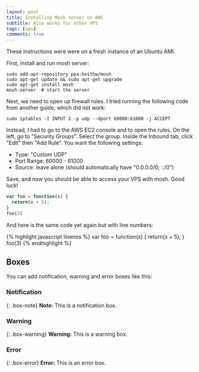 ```yaml
---
layout: post
title: Installing Mosh server on AWS
subtitle: Also works for other VPS
tags: [vps]
comments: true
---
```


These instructions were were on a fresh instance of an Ubuntu AMI.

First, install and run mosh server:

~~~
sudo add-apt-repository ppa:keithw/mosh
sudo apt-get update && sudo apt-get upgrade
sudo apt-get install mosh
mosh-server  # start the server
~~~

Next, we need to open up firewall rules. I tried running the following code from another guide, which did not work:

~~~
sudo iptables -I INPUT 1 -p udp --dport 60000:61000 -j ACCEPT
~~~

Instead, I had to go to the AWS EC2 console and to open the rules. On the left, go to "Security Groups". Select the group. Inside the Inbound tab, click "Edit" then "Add Rule". You want the following settings:

 * Type: "Custom UDP"
 * Port Range: 60000 - 61000
 * Source: leave alone (should automatically have "0.0.0.0/0; ::/0")

Save, and now you should be able to access your VPS with mosh. Good luck!
```javascript
var foo = function(x) {
  return(x + 5);
}
foo(3)
```

And here is the same code yet again but with line numbers:

{% highlight javascript linenos %}
var foo = function(x) {
  return(x + 5);
}
foo(3)
{% endhighlight %}

## Boxes
You can add notification, warning and error boxes like this:

### Notification

{: .box-note}
**Note:** This is a notification box.

### Warning

{: .box-warning}
**Warning:** This is a warning box.

### Error

{: .box-error}
**Error:** This is an error box.

